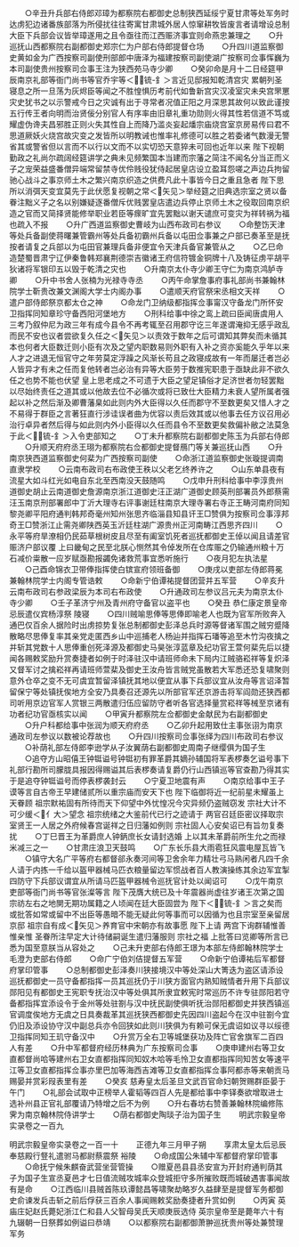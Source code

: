 <!-- { "loadSidebar": true } -->
　　○辛丑升兵部右侍郎邓璋为都察院右都御史总制狭西延绥宁夏甘肃等处军务时达虏犯边诸番族部落为所侵扰往往寄寓甘肃城外居人惊窜耕牧皆废言者请增设总制大臣下兵部会议皆举璋遂用之且令亟往而江西赈济事宜则命燕忠兼理之
　　○升巡抚山西都察院右副都御史郑宗仁为户部右侍郎提督仓场
　　○升四川道监察御史黄如金为广西按察司副使刑部郎中唐泽为福建按察司副使湖广按察司佥事恽巍为本司副使贵州按察司佥事王注为狭西苑马寺少卿
　　○癸卯命是月十二日经筵甲辰南京礼部等衙门尚书等官乔宇等＜锍-釒＞言近见邸报知乾清宫灾  累朝列圣寝息之所一旦荡为灰烬臣等闻之不胜惶惧历考前代如鲁新宫灾汉凌室灾未央宫罘罳灾史犹书之以示警戒今日之灾诚有出于寻常者况值正阳之月深思其故何以致此谨按五行传王者向明而治贤佞分别官人有序率由旧章礼重功勋则火得其性若信道不笃或耀虚伪谗夫昌邪胜正则火失其性自上而降乃滥炎妄起燔宗庙烧宫室京房易传曰君不思道厥妖火烧宫故灾变之发皆所以明教诫也惟率礼修德可以胜之若委诸气数漫无警省其或警省但以言而不以行以文而不以实切恐天意猝未可回也近年以来  陛下视朝勤政之礼尚尔疏阔经筵讲学之典未见频繁国本当建而宗藩之简注不闻名分当正而义子之宠荣益盛番僧异端常留禁寺优伶贱役犹侍起居皇店设立盈耳怨嗟之声边兵拘留驰心战斗之事京师土木之繁兴南京织造之供费凡此十事皆今日之重且急者  陛下思所以消弭天变宜莫先于此伏愿复视朝之常＜矢见＞举经筵之旧典选宗室之贤以备眷注黜义子之名以别嫌疑逐番僧斥优贱罢皇店遣边兵停止京师土木之役取回南京织造之官而又简择贤能修举职业若臣等瘝旷宜先罢黜以谢天谴庶可变灾为祥转祸为福也疏入不报
　　○升广西道监察御史曹岐为山西布政司右参议
　　○命整饬天津等处兵备副使蒋曙兼管霸州等处兵备初霸州兵备以屯田佥事兼之户部已奏革至是抚按者请复之兵部以为屯田官兼理兵备非便宜令天津兵备官兼管从之
　　○乙巳命造楚蜀晋肃宁辽伊秦鲁韩郑襄荆德崇吉徽诸王府信符镀金铜牌十八及铸征虏平胡平狄诸将军银印五以毁于乾清之灾也
　　○升南京太仆寺少卿王守仁为南京鸿胪寺卿
　　○升中书舍人张楠为光禄寺寺丞
　　○丙午命掌詹事府事礼部尚书兼翰林院学士靳贵改兼文渊阁大学士内阁办事
　　○遣顺天府官祭宋丞相文天祥
　　○遣户部侍郎祭京都太仓之神
　　○命龙门卫纳级都指挥佥事甯汉守备龙门所怀安卫指挥同知章珍守备西阳河堡地方
　　○刑科给事中徐之鸾上疏曰臣闻唐虞用人三考乃叙仲尼为政三年有成今县令不再考辄至召用郡守讫三年遂谓淹抑无感乎政乱而民不安也议者尝欲复久任之＜矢见＞以责效于数年之后可谓知其弊矣而未循其本也何者大臣数迁则小臣有次及之望内职数易则外职有入补之资亦奚能久乎年以来人才之进退无恒官守之年劳莫定浮躁之风渐长苟且之政寝成故有一年而屡迁者岂必人皆异才有未之任而复他转者岂必治有异等大臣劳于数推宪职患于亟缺此非不欲久任之也势不能也伏望  皇上思老成之不可遗于大臣之望足镇俗才足济世者勿轻罢黜以尽始终责任之道其或以他故去位不必循次或将已致仕大臣精力未衰人望所属者强起以补之然后渐及卿曹藩臬如此则内外大臣得以久任而郡守不至数更矣又惜人才之不易得于群臣之言著狂直行涉诖误者曲为优容以责后效其或以他事去任方议召用必治行卓异者然后得与如此则内外小臣得以久任而县令不至数更矣救偏补敝之法莫急于此＜锍-釒＞入令吏部知之
　　○丁未升都察院右副都御史陈玉为兵部右侍郎
　　○升顺天府府丞王珝为都察院右佥都御史提督鴈门等关兼巡抚山西
　　○升南京狭西道监察御史何棐为广西按察司副使
　　○命浙江道监察御史张璇提调南直隶学校
　　○云南布政司右布政使王秩以父老乞终养许之
　　○山东单县夜有流星大如斗红光如电自东北至西南没天鼓随鸣
　　○戊申升刑科给事中李淳贵州道御史胡止云南道御史詹源南京浙江道御史汪正湖广道御史顾英刑部署员外郎蔡需汪玉南京刑部署郎中丁沂大理寺右评事谢廷柱南京大理寺署右寺正王畴河南府同知黎尧卿平阳府通判韩邦奇毫州知州张思齐临淄县知县讦王□赞俱为按察司佥事淳邦奇王□赞浙江止需尧卿陕西英玉沂廷柱湖广源贵州正河南畴江西思齐四川
　　○永平等府旱潦相仍民茹草根树皮且尽至有阖室饥死者巡抚都御史王倬以闻且请差官赈济户部议覆  上曰畿甸之民至北朕心恻然其令倬发所在仓库赈之仍输通州粮十万石减价粜散一应岁赋亟勘报蠲免诸救荒事宜悉听施行
　　○夜月犯左执法星
　　○己酉命锦衣卫带俸指挥使白镔宣府领班备御
　　○庚戌以吏部左侍郎蒋冕兼翰林院学士内阁专管诰敕
　　○命新宁伯谭祐提督团营并五军营
　　○辛亥升云南布政司右参政梁辰为本司右布政使
　　○升通政司左参议吕元夫为南京太仆寺少卿
　　○壬子革济宁州及青州府守备官以盗平也
　　○癸丑  恭仁康定景皇帝忌辰遣仪宾杨淳祭  陵寝
　　○四川贼喻思俸等思俸即喻老人也既为官军所败奔入通巴仅百余人据险时出虏掠势复张总制都御史彭泽总兵时源等督诸军围之贼穷蹙降散略尽思俸复率其亲党走匿西乡山中巡捕老人杨辿并指挥石璠等追至木竹沟夜擒之并斩其党数十人思俸重创死泽源及都御史马昊张淳蓝章及纪功官王萱何棐先后以捷闻各赐敕奖励升赏奏捷者如例于时泽驻汉中请班师命未下局内江贼骆崧祥等复炽泽又督军讨之擒崧祥再请班师萱棐及御史王汝舟皆言贼党虽散若大军悉还恐复啸聚则意外仓卒之变不无可虞宜暂留泽镇抚其地以便宜从事下兵部议宜从汝舟等言诏泽暂留保宁等处镇抚俟地方全安乃具奏召还源先以所部官军还京游击将军阎勋还狭西都司听用京边官军人赏银三两散遣归伍应留防守者听各官选择量赏崧祥等械至京诸有功者纪功官亟核实以闻
　　○甲寅升都察院左佥都御史金献民为右副都御史
　　○升户科都给事中张润为顺天府府丞
　　○乙卯升起用致仕主事张诩为南京通政司左参议以数被论荐故也
　　○升四川按察司佥事张绎为四川布政司右参议
　　○补荫礼部左侍郎李逊学从子汝翼荫右副都御史周南子继缨俱为国子生
　　○追夺方山昭僖王钟铤谥号钟铤初有罪革爵其嫡孙辅国将军表椤奏乞谥号事下礼部行勘所司朦胧具报因得赐谥其后表椤奏请复爵仍行山西镇巡等官查勘乃得其实于是追夺钟铤谥号而停表椤袭封云
　　○宁夏卫地震有声
　　○南京给事中王子谟等言自古帝王早建储贰所以重宗庙而安天下也  陛下临御将近一纪前星未耀虽上天眷顾  祖宗默祐固有所待而天下仰望中外忧惶况今灾异频仍盗贼窃发  宗社大计不可少缓＜亻大＞望念  祖宗统绪之大鉴前代已行之迹请于  两官召廷臣密议择取宗室贤王一人居之外府候春宫诞祥之日归藩如例则  宗社固人心安矣诏已有旨勿复奏扰
　　○丁巳晋王为革爵庶人钟鈵庶长女请封选婚  上以其未革爵前所生允之而禄米减三之一
　　○甘肃庄浪卫天鼓鸣
　　○广东长乐县大雨雹狂风震电屋瓦皆飞
　　○镇守大名广平等府右都督郤永奏河间等卫舍余年力精壮弓马熟闲者凡四千余人请于内拣一千给以盔甲器械马匹衣粮量留边军惯战者百人教演操练其余边军宜掣四防守下兵部议谓宜从所请马匹盔甲器械令巡抚官计处以闻诏可
　　○戊午南京吏部等衙门尚书等官张澯等言  陛下茂膺大统已及十年震器尚虚往岁诸王次第之国宗祊左右之地閴无期功属籍之人顷闻在廷大臣固尝为  陛下＜锍-釒＞言之矣而或批答如常或留中不出臣等愚暗不能无疑此何等事而可以因循为也且宗室至亲留居京邸  祖宗自有成＜矢见＞养育官中宋朝亦有故事愿  陛下上请  两宫下询群辅惟善惟亲惟  圣眷所注早定大计待储嗣诞生遣归藩服则  宗社之福  上批答曰览卿等所言已悉为国至意朕当从容处之
　　○己未升吏部右侍郎王璟为本部左侍郎翰林院学士毛澄为吏部右侍郎
　　○命广宁伯刘佶提督五军营
　　○命新宁伯谭祐后军都督府掌印管事
　　○总制都御史彭泽奏川狭接境汉中等处深山大箐迭为盗区请添设巡抚都御史一员守备都指挥一员其巡抚仍于川狭方面官内熟知贼情者升用下兵部议郧阳见有都御史王宪职专抚治汉中等处俱其所隶宜敕宪时常巡历不许专驻郧阳若守备都指挥宜添设令于金州等处驻劄与汉中抚民副使俱听抚治郧阳都御史并狭西镇巡官调度俟地方无虞之日具奏裁革其巡抚狭西都御史先因四川盗起今在汉中驻劄今宜仍旧及添设协守汉中副总兵亦令回狭如此则川狭俱为有赖可保无虞诏如议寻以绥德卫指挥同知王玑守备汉中
　　○升赏万全右卫等城堡获功及阵亡官舍旗军二百四人有差
　　○升中军都督府经历林典为广东按察司佥事
　　○庚申建州右等卫女直都督尚哈等建州右卫女直都指挥同知奴木哈等毛怜卫女直都指挥同知苦女等速平江等卫女直都指挥佥事亦里巴加等海西吉滩等卫女直都指挥佥事阿都赤等来朝贡马赐晏并赏彩叚表里有差
　　○癸亥  慈寿皇太后圣旦文武百官命妇朝贺赐群臣晏于午门
　　○礼部会试取中正榜举人霍韬等四百人先是都给事中李铎奏欲增取进士选补州县正官礼部覆请乃特增之后不为例
　　○升右春坊右赞善兼翰林院编修陈霁为南京翰林院侍讲学士
　　○荫右都御史陶琰子治为国子生
　　明武宗毅皇帝实录卷之一百九

明武宗毅皇帝实录卷之一百一十
　　正德九年三月甲子朔
　　享肃太皇太后忌辰  奉慈殿行豋礼遣驸马都尉蔡震祭  裕陵
　　○命成国公朱辅中军都督府掌印管事
　　○命抚宁候朱麒奋武营坐营管操
　　○赠夏邑县县丞安宣为开封府通判荫其子为国子生宣丞夏邑才七日值流贼攻城率众登城拒守多所摧败既而城破遇害事闻故有是命
　　○江西临川县贼首陈玖谭懿昌等啸聚劫略岁久益肆至是提督军务都御史俞谏发兵击斩之前后俘获三百余人事闻赐敕奖励奏捷者升赏如例
　　○丙寅  英庙庄妃赵氏薨妃浙江仁和县人父智母吴氏天顺庚辰选侍  英宗皇帝至是薨年六十有九辍朝一日祭葬如例谥曰恭靖
　　○以都察院右副都御萧翀巡抚贵州等处兼赞理军务
